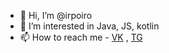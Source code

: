 - 👋 Hi, I’m @irpoiro
- 👀 I’m interested in Java, JS, kotlin
- 📫 How to reach me - [VK](https://vk.com/irpoiro) , [TG](https://t.me/irpoiro)
